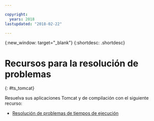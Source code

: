 ```yaml
---

copyright:
  years: 2018
lastupdated: "2018-02-22"

---
```


{:new_window: target="_blank"}
{:shortdesc: .shortdesc}

# Recursos para la resolución de problemas
{: #ts_tomcat}

Resuelva sus aplicaciones Tomcat y de compilación con el siguiente recurso:

* [Resolución de problemas de tiempos de ejecución](/docs/runtimes-common/ts_runtimes.html#runtimes)
